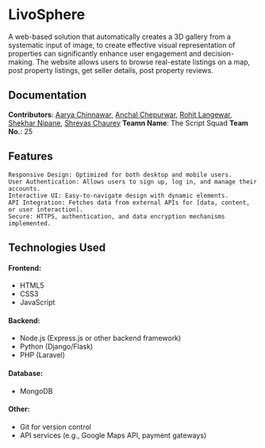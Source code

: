 # LivoSphere
A web-based solution that automatically creates a 3D gallery from a systematic input of image, to create effective visual representation of properties can
significantly enhance user engagement and decision-making. The website allows users to browse real-estate listings on a map, post property listings, get seller details, post property reviews.

## Documentation
__Contributors__: [Aarya Chinnawar](https://github.com/aaryachinnawar), [Anchal Chepurwar](https://github.com/anchal1024), [Rohit Langewar](https://github.com/rohitLanjewar03), [Shekhar Nipane](https://github.com/kasnk), [Shreyas Chaurey](https://github.com/shreyasc60)
__Teamn Name__: The Script Squad
__Team No.__: 25

## Features

    Responsive Design: Optimized for both desktop and mobile users.
    User Authentication: Allows users to sign up, log in, and manage their accounts.
    Interactive UI: Easy-to-navigate design with dynamic elements.
    API Integration: Fetches data from external APIs for [data, content, or user interaction].
    Secure: HTTPS, authentication, and data encryption mechanisms implemented.

## Technologies Used

  #### Frontend:
  - HTML5
  - CSS3
  - JavaScript

  #### Backend:
  - Node.js (Express.js or other backend framework)
  - Python (Django/Flask)
  - PHP (Laravel)

  #### Database:
  - MongoDB

  #### Other:
  - Git for version control
  - API services (e.g., Google Maps API, payment gateways)
